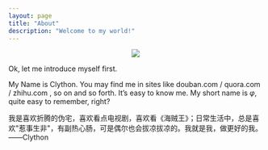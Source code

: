 ```yaml
---
layout: page
title: "About"
description: "Welcome to my world!"
---
```


<center>
    <p><img src="http://dreamofbook.qiniudn.com/Zero.png" align="center"></p>
</center>

Ok, let me introduce myself first.

My Name is Clython. You may find me in sites like douban.com / quora.com / zhihu.com , so on and so forth. It’s easy to know me. My short name is $\varphi$, quite easy to remember, right?

我是喜欢折腾的伪宅，喜欢看点电视剧，喜欢看《海贼王》；日常生活中，总是喜欢"惹事生非"，有副热心肠，可是偶尔也会拔凉拔凉的。我就是我，做更好的我。
——Clython


